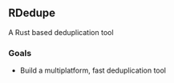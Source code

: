 ## RDedupe

A Rust based deduplication tool

### Goals

* Build a multiplatform, fast deduplication tool
